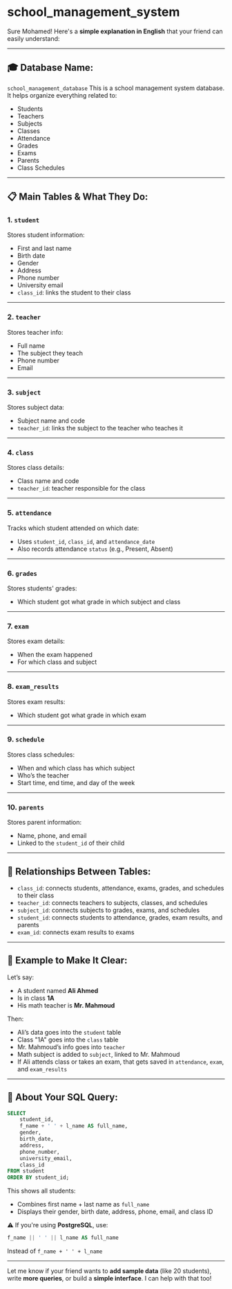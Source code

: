 # school_management_system

Sure Mohamed! Here's a **simple explanation in English** that your friend can easily understand:

---

## 🎓 **Database Name:**

`school_management_database`
This is a school management system database. It helps organize everything related to:

* Students
* Teachers
* Subjects
* Classes
* Attendance
* Grades
* Exams
* Parents
* Class Schedules

---

## 📋 **Main Tables & What They Do:**

### 1. `student`

Stores student information:

* First and last name
* Birth date
* Gender
* Address
* Phone number
* University email
* `class_id`: links the student to their class

---

### 2. `teacher`

Stores teacher info:

* Full name
* The subject they teach
* Phone number
* Email

---

### 3. `subject`

Stores subject data:

* Subject name and code
* `teacher_id`: links the subject to the teacher who teaches it

---

### 4. `class`

Stores class details:

* Class name and code
* `teacher_id`: teacher responsible for the class

---

### 5. `attendance`

Tracks which student attended on which date:

* Uses `student_id`, `class_id`, and `attendance_date`
* Also records attendance `status` (e.g., Present, Absent)

---

### 6. `grades`

Stores students' grades:

* Which student got what grade in which subject and class

---

### 7. `exam`

Stores exam details:

* When the exam happened
* For which class and subject

---

### 8. `exam_results`

Stores exam results:

* Which student got what grade in which exam

---

### 9. `schedule`

Stores class schedules:

* When and which class has which subject
* Who’s the teacher
* Start time, end time, and day of the week

---

### 10. `parents`

Stores parent information:

* Name, phone, and email
* Linked to the `student_id` of their child

---

## 🔗 **Relationships Between Tables:**

* `class_id`: connects students, attendance, exams, grades, and schedules to their class
* `teacher_id`: connects teachers to subjects, classes, and schedules
* `subject_id`: connects subjects to grades, exams, and schedules
* `student_id`: connects students to attendance, grades, exam results, and parents
* `exam_id`: connects exam results to exams

---

## 📌 Example to Make It Clear:

Let’s say:

* A student named **Ali Ahmed**
* Is in class **1A**
* His math teacher is **Mr. Mahmoud**

Then:

* Ali’s data goes into the `student` table
* Class "1A" goes into the `class` table
* Mr. Mahmoud’s info goes into `teacher`
* Math subject is added to `subject`, linked to Mr. Mahmoud
* If Ali attends class or takes an exam, that gets saved in `attendance`, `exam`, and `exam_results`

---

## 🧾 About Your SQL Query:

```sql
SELECT 
    student_id,
    f_name + ' ' + l_name AS full_name,
    gender,
    birth_date,
    address,
    phone_number,
    university_email,
    class_id
FROM student
ORDER BY student_id;
```

This shows all students:

* Combines first name + last name as `full_name`
* Displays their gender, birth date, address, phone, email, and class ID

⚠️ If you're using **PostgreSQL**, use:

```sql
f_name || ' ' || l_name AS full_name
```

Instead of `f_name + ' ' + l_name`

---

Let me know if your friend wants to **add sample data** (like 20 students), write **more queries**, or build a **simple interface**. I can help with that too!
